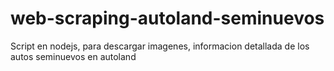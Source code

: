 # web-scraping-autoland-seminuevos
Script en nodejs, para descargar imagenes, informacion detallada de los autos seminuevos en autoland
